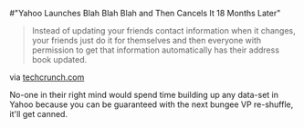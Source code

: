 #"Yahoo Launches Blah Blah Blah and Then Cancels It 18 Months Later"


 <div class="posterous_bookmarklet_entry">
 <blockquote class="posterous_medium_quote">Instead of updating your friends contact information when it changes, your friends just do it for themselves and then everyone with permission to get that information automatically has their address book updated.</blockquote>

<div class="posterous_quote_citation">via <a href="http://techcrunch.com/2010/03/19/yahoo-launches-plaxo-feature-eight-years-later-and-its-still-a-good-idea/">techcrunch.com</a></div>
 <p>No-one in their right mind would spend time building up any data-set in Yahoo because you can be guaranteed with the next bungee VP re-shuffle, it'll get canned.</p></div>
 